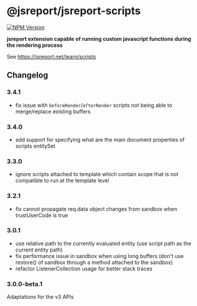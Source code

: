 # @jsreport/jsreport-scripts
[![NPM Version](http://img.shields.io/npm/v/@jsreport/jsreport-scripts.svg?style=flat-square)](https://npmjs.com/package/@jsreport/jsreport-scripts)

**jsreport extension capable of running custom javascript functions during the rendering process**

See https://jsreport.net/learn/scripts

## Changelog

### 3.4.1

- fix issue with `beforeRender`/`afterRender` scripts not being able to merge/replace existing buffers

### 3.4.0

- add support for specifying what are the main document properties of scripts entitySet

### 3.3.0

- ignore scripts attached to template which contain scope that is not compatible to run at the template level

### 3.2.1

- fix cannot propagate req.data object changes from sandbox when trustUserCode is true

### 3.0.1

- use relative path to the currently evaluated entity (use script path as the current entity path)
- fix performance issue in sandbox when using long buffers (don't use restore() of sandbox through a method attached to the sandbox)
- refactor ListenerCollection usage for better stack traces

### 3.0.0-beta.1

Adaptations for the v3 APIs
